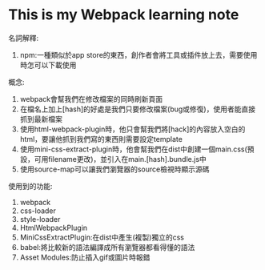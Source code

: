 # This is my Webpack learning note
名詞解釋:
1. npm:一種類似於app store的東西，創作者會將工具或插件放上去，需要使用時怎可以下載使用

概念:
1. webpack會幫我們在修改檔案的同時刷新頁面
2. 在檔名上加上[hash]的好處是我們只要修改檔案(bug或修復)，使用者能直接抓到最新檔案
3. 使用html-webpack-plugin時，他只會幫我們將[hack]的內容放入空白的html，要讓他抓到我們寫的東西則需要設定template
4. 使用mini-css-extract-plugin時，他會幫我們在dist中創建一個main.css(預設，可用filename更改)，並引入在main.[hash].bundle.js中
5. 使用source-map可以讓我們瀏覽器的source檢視時顯示源碼

使用到的功能:
1. webpack
2. css-loader
3. style-loader
4. HtmlWebpackPlugin
5. MiniCssExtractPlugin:在dist中產生(複製)獨立的css
6. babel:將比較新的語法編譯成所有瀏覽器都看得懂的語法
7. Asset Modules:防止插入gif或圖片時報錯